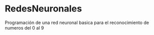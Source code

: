 # RedesNeuronales
Programación de una red neuronal basica para el reconocimiento de numeros del 0 al 9
